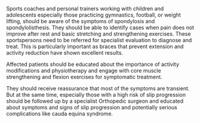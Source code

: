 Sports coaches and personal trainers working with children and adolescents especially those practicing gymnastics, football, or weight lifting, should be aware of the symptoms of spondylosis and spondylolisthesis. They should be able to identify cases when pain does not improve after rest and basic stretching and strengthening exercises. These sportspersons need to be referred for specialist evaluation to diagnose and treat. This is particularly important as braces that prevent extension and activity reduction have shown excellent results.

Affected patients should be educated about the importance of activity modifications and physiotherapy and engage with core muscle strengthening and flexion exercises for symptomatic treatment.

They should receive reassurance that most of the symptoms are transient. But at the same time, especially those with a high risk of slip progression should be followed up by a specialist Orthopedic surgeon and educated about symptoms and signs of slip progression and potentially serious complications like cauda equina syndrome.